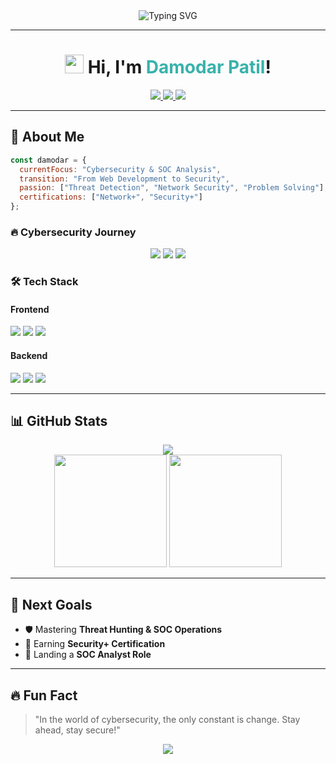 <div align="center">
  <img src="https://readme-typing-svg.herokuapp.com?font=JetBrains+Mono&size=35&pause=1000&color=38B2AC&center=true&vCenter=true&random=false&width=800&lines=Security+%2B+Development+%3D+%F0%9F%92%AA;Welcome+to+My+Digital+World+%F0%9F%8C%8C" alt="Typing SVG" />
</div>

---

<h1 align="center">
  <img src="https://media.giphy.com/media/hvRJCLFzcasrR4ia7z/giphy.gif" width="30px"/> 
  Hi, I'm <span style="color:#38B2AC">Damodar Patil</span>!
</h1>

<div align="center">
  <a href="https://www.linkedin.com/in/damodarpatil">
    <img src="https://img.shields.io/badge/LinkedIn-0077B5?style=for-the-badge&logo=linkedin&logoColor=white" />
  </a>
  <a href="https://twitter.com/damodar_83">
    <img src="https://img.shields.io/badge/Twitter-1DA1F2?style=for-the-badge&logo=twitter&logoColor=white" />
  </a>
  <a href="mailto:patildamodar1983@gmail.com">
    <img src="https://img.shields.io/badge/Gmail-D14836?style=for-the-badge&logo=gmail&logoColor=white" />
  </a>
</div>

---

## 🚀 About Me

```javascript
const damodar = {
  currentFocus: "Cybersecurity & SOC Analysis",
  transition: "From Web Development to Security",
  passion: ["Threat Detection", "Network Security", "Problem Solving"],
  certifications: ["Network+", "Security+"]
};
```

### 🔥 Cybersecurity Journey
<p align="center">
  <img src="https://img.shields.io/badge/-Network_Security-00416A?style=for-the-badge&logo=cisco&logoColor=white" />
  <img src="https://img.shields.io/badge/-Threat_Detection-1679A7?style=for-the-badge&logo=security&logoColor=white" />
  <img src="https://img.shields.io/badge/-SOC_Analysis-FF0000?style=for-the-badge&logo=linux&logoColor=black" />
</p>

### 🛠️ Tech Stack
#### Frontend
<p>
  <img src="https://img.shields.io/badge/-React-61DAFB?style=for-the-badge&logo=react&logoColor=black" />
  <img src="https://img.shields.io/badge/-TypeScript-007ACC?style=for-the-badge&logo=typescript&logoColor=white" />
  <img src="https://img.shields.io/badge/-Tailwind_CSS-38B2AC?style=for-the-badge&logo=tailwind-css&logoColor=white" />
</p>

#### Backend
<p>
  <img src="https://img.shields.io/badge/-Node.js-339933?style=for-the-badge&logo=node.js&logoColor=white" />
  <img src="https://img.shields.io/badge/-Express.js-000000?style=for-the-badge&logo=express&logoColor=white" />
  <img src="https://img.shields.io/badge/-MongoDB-47A248?style=for-the-badge&logo=mongodb&logoColor=white" />
</p>

---

## 📊 GitHub Stats
<div align="center">
  <img src="https://github-readme-streak-stats.herokuapp.com/?user=damodarpatil&theme=tokyonight" />
</div>
<div align="center">
  <img height="180em" src="https://github-readme-stats.vercel.app/api?username=damodarpatil&show_icons=true&theme=tokyonight" />
  <img height="180em" src="https://github-readme-stats.vercel.app/api/top-langs/?username=damodarpatil&layout=compact&theme=tokyonight" />
</div>

---

## 🎯 Next Goals
- 🛡️ Mastering **Threat Hunting & SOC Operations**
- 📝 Earning **Security+ Certification**
- 🎯 Landing a **SOC Analyst Role**

---

## 🔥 Fun Fact
> "In the world of cybersecurity, the only constant is change. Stay ahead, stay secure!"

<div align="center">
  <img src="https://komarev.com/ghpvc/?username=damodarpatil&color=blueviolet&style=flat-square" />
</div>
